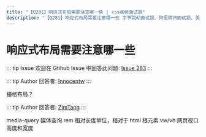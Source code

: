```yaml
---
title: "【Q281】响应式布局需要注意哪一些 | css高频面试题"
description: "【Q281】响应式布局需要注意哪一些 字节跳动面试题、阿里腾讯面试题、美团小米面试题。"
---
```


# 响应式布局需要注意哪一些

::: tip Issue
欢迎在 Gtihub Issue 中回答此问题: [Issue 283](https://github.com/shfshanyue/Daily-Question/issues/283)
:::

::: tip Author
回答者: [Innocentw](https://github.com/Innocentw)
:::

栅格布局？

::: tip Author
回答者: [ZimTang](https://github.com/ZimTang)
:::

media-query 媒体查询
rem 相对长度单位，相对于 html 根元素
vw/vh 网页视口高度和宽度
